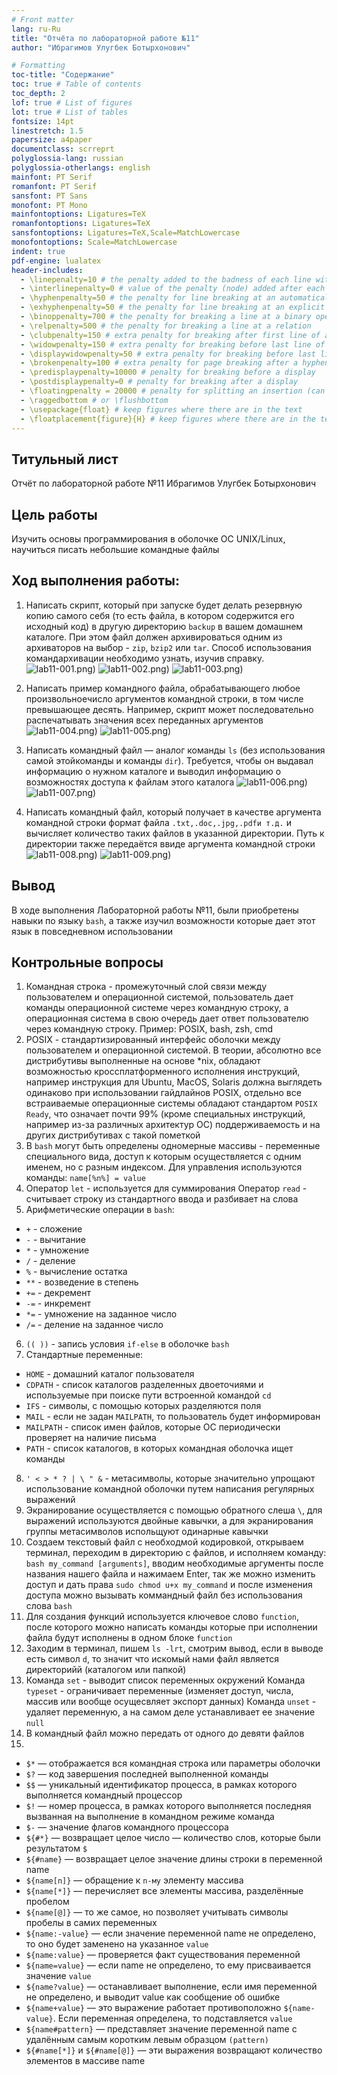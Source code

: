 ```yaml
---
# Front matter
lang: ru-Ru
title: "Отчёта по лабораторной работе №11"
author: "Ибрагимов Улугбек Ботырхонович"

# Formatting
toc-title: "Содержание"
toc: true # Table of contents
toc_depth: 2
lof: true # List of figures
lot: true # List of tables
fontsize: 14pt
linestretch: 1.5
papersize: a4paper
documentclass: scrreprt
polyglossia-lang: russian
polyglossia-otherlangs: english
mainfont: PT Serif
romanfont: PT Serif
sansfont: PT Sans
monofont: PT Mono
mainfontoptions: Ligatures=TeX
romanfontoptions: Ligatures=TeX
sansfontoptions: Ligatures=TeX,Scale=MatchLowercase
monofontoptions: Scale=MatchLowercase
indent: true
pdf-engine: lualatex
header-includes:
  - \linepenalty=10 # the penalty added to the badness of each line within a paragraph (no associated penalty node) Increasing the value makes tex try to have fewer lines in the paragraph.
  - \interlinepenalty=0 # value of the penalty (node) added after each line of a paragraph.
  - \hyphenpenalty=50 # the penalty for line breaking at an automatically inserted hyphen
  - \exhyphenpenalty=50 # the penalty for line breaking at an explicit hyphen
  - \binoppenalty=700 # the penalty for breaking a line at a binary operator
  - \relpenalty=500 # the penalty for breaking a line at a relation
  - \clubpenalty=150 # extra penalty for breaking after first line of a paragraph
  - \widowpenalty=150 # extra penalty for breaking before last line of a paragraph
  - \displaywidowpenalty=50 # extra penalty for breaking before last line before a display math
  - \brokenpenalty=100 # extra penalty for page breaking after a hyphenated line
  - \predisplaypenalty=10000 # penalty for breaking before a display
  - \postdisplaypenalty=0 # penalty for breaking after a display
  - \floatingpenalty = 20000 # penalty for splitting an insertion (can only be split footnote in standard LaTeX)
  - \raggedbottom # or \flushbottom
  - \usepackage{float} # keep figures where there are in the text
  - \floatplacement{figure}{H} # keep figures where there are in the text
---
```


## Титульный лист
Отчёт по лабораторной работе №11
Ибрагимов Улугбек Ботырхонович

## Цель работы
Изучить основы программирования в оболочке ОС UNIX/Linux, научиться писать небольшие командные файлы

## Ход выполнения работы:
1. Написать скрипт, который при запуске будет делать резервную копию самого себя (то есть файла, в котором содержится его исходный код) в другую директорию `backup` в вашем домашнем каталоге. При этом файл должен архивироваться одним из архиваторов на выбор - `zip`, `bzip2` или `tar`. Способ использования командархивации необходимо узнать, изучив справку.
![lab11-001.png)](./lab11-001.png)
![lab11-002.png)](./lab11-002.png)
![lab11-003.png)](./lab11-003.png)

2. Написать пример командного файла, обрабатывающего любое произвольноечисло аргументов командной строки, в том числе превышающее десять. Например, скрипт может последовательно распечатывать значения всех переданных аргументов
![lab11-004.png)](./lab11-004.png)
![lab11-005.png)](./lab11-005.png)

3. Написать командный файл — аналог команды `ls` (без использования самой этойкоманды и команды `dir`). Требуется, чтобы он выдавал информацию о нужном каталоге и выводил информацию о возможностях доступа к файлам этого каталога
![lab11-006.png)](./lab11-006.png)
![lab11-007.png)](./lab11-007.png)

4. Написать командный файл, который получает в качестве аргумента командной строки формат файла `.txt,.doc,.jpg,.pdfи т.д.` и вычисляет количество таких файлов в указанной директории. Путь к директории также передаётся ввиде аргумента командной строки
![lab11-008.png)](./lab11-008.png)
![lab11-009.png)](./lab11-009.png)

## Вывод
В ходе выполнения Лабораторной работы №11, были приобретены навыки по языку `bash`, а также изучил возможности которые дает этот язык в повседневном использовании

## Контрольные вопросы
1. Командная строка - промежуточный слой связи между пользователем и операционной системой, пользователь дает команды операционной системе через командную строку, а операционная система в свою очередь дает ответ пользователю через командную строку. Пример: POSIX, bash, zsh, cmd
2. POSIX - стандартизированный интерфейс оболочки между пользователем и операционной системой. В теории, абсолютно все дистрибутивы выполненные на основе *nix, обладают возможностью кроссплатформенного исполнения инструкций, например инструкция для Ubuntu, MacOS, Solaris должна выглядеть одинаково при использовании гайдлайнов POSIX, отдельно все встраиваемые операционные системы обладают стандартом `POSIX Ready`, что означает почти 99% (кроме специальных инструкций, например из-за различных архитектур ОС) поддерживаемость и на других дистрибутивах с такой пометкой
3. В `bash` могут быть определены одномерные массивы - переменные специального вида, доступ к которым осуществляется с одним именем, но с разным индексом. Для управления используются команды: `name[%n%] = value`
4. Оператор `let` - используется для суммирования 
   Оператор `read` - считывает строку из стандартного ввода и разбивает на слова
5. Арифметические операции в `bash`:
+ `+` - сложение 
+ `-` - вычитание
+ `*` - умножение 
+ `/` - деление
+ `%` - вычисление остатка
+ `**` - возведение в степень
+ `+=` - декремент
+ `-=` - инкремент
+ `*=` - умножение на заданное число
+ `/=` - деление на заданное число
6. `(( ))` - запись условия `if-else` в оболочке `bash`
7. Стандартные переменные:
+ `HOME` - домашний каталог пользователя
+ `CDPATH` - список каталогов разделенных двоеточиями и используемые при поиске пути встроенной командой `cd`
+ `IFS` - символы, с помощью которых разделяются поля
+ `MAIL` - если не задан `MAILPATH`, то пользователь будет информирован  
+ `MAILPATH` - список имен файлов, которые ОС периодически проверяет на наличие письма
+ `PATH` - список каталогов, в которых командная оболочка ищет команды
8. `' < > * ? | \ " &` - метасимволы, которые значительно упрощают использование командной оболочки путем написания регулярных выражений
9. Экранирование осуществляется с помощью обратного слеша `\`, для выражений используются двойные кавычки, а для экранирования группы метасимволов испольщуют одинарные кавычки
10. Создаем текстовый файл с необходмой кодировкой, открываем терминал, переходим в директорию с файлов, и исполняем команду: `bash my_command [arguments]`, вводим необходимые аргументы после названия нашего файла и нажимаем Enter, так же можно изменить доступ и дать права `sudo chmod u+x my_command` и после изменения доступа можно вызывать коммандный файл без использования слова `bash`
11. Для создания функций используется ключевое слово `function`, после которого можно написать команды которые при исполнении файла будут исполнены в одном блоке `function`
12. Заходим в терминал, пишем `ls -lrt`, смотрим вывод, если в выводе есть символ `d`, то значит что искомый нами файл является директорийй (каталогом или папкой)
13. Команда `set` - выводит список переменных окружений
    Команда `typeset` - ограничивает переменные (изменяет доступ, числа, массив или вообще осущесвляет экспорт данных)
    Команда `unset` - удаляет переменную, а на самом деле устанавливает ее значение `null`
14. В командный файл можно передать от одного до девяти файлов
15. 
+ `$*` — отображается вся командная строка или параметры оболочки
+ `$?` — код завершения последней выполненной команды
+ `$$` — уникальный идентификатор процесса, в рамках которого выполняется командный процессор
+ `$!` — номер процесса, в рамках которого выполняется последняя вызванная на выполнение в командном режиме команда
+ `$-` — значение флагов командного процессора
+ `${#*}` — возвращает целое число — количество слов, которые были результатом `$`
+ `${#name}` — возвращает целое значение длины строки в переменной name
+ `${name[n]}` — обращение к `n-му` элементу массива
+ `${name[*]}` — перечисляет все элементы массива, разделённые пробелом
+ `${name[@]}` — то же самое, но позволяет учитывать символы пробелы в самих переменных
+ `${name:-value}` — если значение переменной name не определено, то оно будет заменено на указанное `value`
+ `${name:value}` — проверяется факт существования переменной
+ `${name=value}` — если name не определено, то ему присваивается значение `value`
+ `${name?value}` — останавливает выполнение, если имя переменной не определено, и выводит value как сообщение об ошибке
+ `${name+value}` — это выражение работает противоположно `${name-value}`. Если переменная определена, то подставляется `value`
+ `${name#pattern}` — представляет значение переменной name с удалённым самым коротким левым образцом `(pattern)`
+ `${#name[*]}` и `${#name[@]}` — эти выражения возвращают количество элементов в массиве name